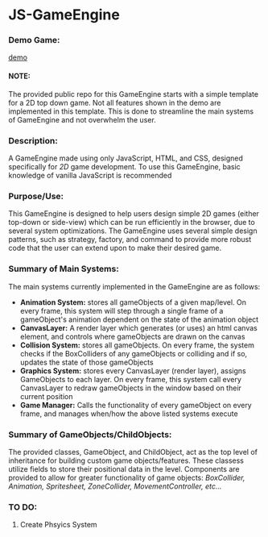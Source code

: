 # **JS-GameEngine**

[](./assets/Capture.PNG)

### **Demo Game:**
[demo](https://youtu.be/22Wo9riPfmc)

#### **NOTE:**
The provided public repo for this GameEngine starts with a simple template for a 2D top down game. Not all features shown in the demo are implemented in this template. This is done to streamline the main systems of GameEngine and not overwhelm the user.

### **Description:**
A GameEngine made using only JavaScript, HTML, and CSS, designed specifically for _2D_ game development. To use this GameEngine, basic knowledge of vanilla JavaScript is recommended 

### **Purpose/Use:**
This GameEngine is designed to help users design simple 2D games (either top-down or side-view) which can be run efficiently in the browser, due to several system optimizations. The GameEngine uses several simple design patterns, such as strategy, factory, and command to provide more robust code that the user can extend upon to make their desired game.  


### **Summary of Main Systems:**
The main systems currently implemented in the GameEngine are as follows:
* **Animation System:** stores all gameObjects of a given map/level. On every frame, this system will step through a single frame of a gameObject's animation dependent on the state of the animation object
* **CanvasLayer:** A render layer which generates (or uses) an html canvas element, and controls where gameObjects are drawn on the canvas
* **Collision System:** stores all gameObjects. On every frame, the system checks if the BoxColliders of any gameObjects or colliding and if so, updates the state of those gameObjects
* **Graphics System:** stores every CanvasLayer (render layer), assigns GameObjects to each layer. On every frame, this system call every CanvasLayer to redraw gameObjects in the window based on their current position
* **Game Manager:** Calls the functionality of every gameObject on every frame, and manages when/how the above listed systems execute


### **Summary of GameObjects/ChildObjects:**
The provided classes, GameObject, and ChildObject, act as the top level of inheritance for building custom game objects/features. These classess utilize fields to store their positional data in the level. Components are provided to allow for greater functionality of game objects: _BoxCollider, Animation, Spritesheet, ZoneCollider, MovementController, etc..._

### **TO DO:**
1. Create Phsyics System

